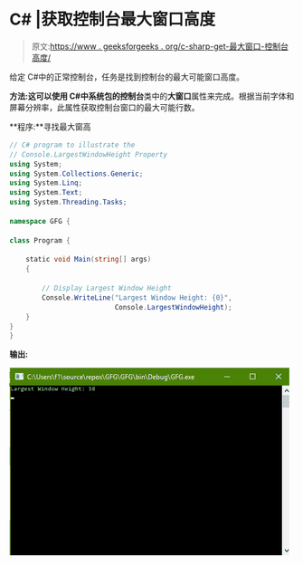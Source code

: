 # C# |获取控制台最大窗口高度

> 原文:[https://www . geeksforgeeks . org/c-sharp-get-最大窗口-控制台高度/](https://www.geeksforgeeks.org/c-sharp-getting-the-largest-window-height-of-the-console/)

给定 C#中的正常控制台，任务是找到控制台的最大可能窗口高度。

**方法:**这可以使用 C#中系统包的**控制台**类中的**大窗口**属性来完成。根据当前字体和屏幕分辨率，此属性获取控制台窗口的最大可能行数。

**程序:**寻找最大窗高

```cs
// C# program to illustrate the
// Console.LargestWindowHeight Property
using System;
using System.Collections.Generic;
using System.Linq;
using System.Text;
using System.Threading.Tasks;

namespace GFG {

class Program {

    static void Main(string[] args)
    {

        // Display Largest Window Height
        Console.WriteLine("Largest Window Height: {0}",
                          Console.LargestWindowHeight);
    }
}
}
```

**输出:**

![](img/d8917a788a7c679e9e4f2e5fef4d2608.png)